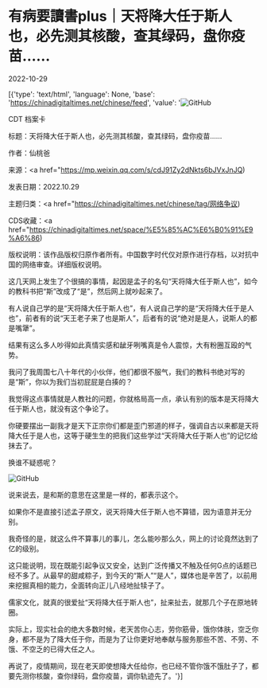 # 有病要讀書plus｜天将降大任于斯人也，必先测其核酸，查其绿码，盘你疫苗……

2022-10-29

[{'type': 'text/html', 'language': None, 'base': 'https://chinadigitaltimes.net/chinese/feed', 'value': '![GitHub](https://chinadigitaltimes.net/chinese/files/2022/10/image-1667018885421.png)

CDT 档案卡

标题：天将降大任于斯人也，必先测其核酸，查其绿码，盘你疫苗……

作者：仙桃爸

来源：<a href="https://mp.weixin.qq.com/s/cdJ91Zy2dNkts6bJVxJnJQ)

发表日期：2022.10.29

主题归类：<a href="https://chinadigitaltimes.net/chinese/tag/网络争议)

CDS收藏：<a href="https://chinadigitaltimes.net/space/%E5%85%AC%E6%B0%91%E9%A6%86)

版权说明：该作品版权归原作者所有。中国数字时代仅对原作进行存档，以对抗中国的网络审查。详细版权说明。





这几天网上发生了个很搞的事情，起因是孟子的名句“天将降大任于斯人也”，如今的教科书把“斯”改成了“是”，然后网上就吵起来了。

有人说自己学的是“天将降大任于斯人也”，有人说自己学的是“天将降大任于是人也”，前者有的说“天王老子来了也是斯人”，后者有的说“绝对是是人，说斯人的都是嘴犟”。

结果有这么多人吵得如此真情实感和龇牙咧嘴真是令人震惊，大有粉圈互殴的气势。

我问了我周围七八十年代的小伙伴，他们都很不服气，我们的教科书绝对写的是“斯”，你以为我们当初屁屁是白揍的？

我觉得这点事情就是人教社的问题，你就格局高一点，承认有别的版本是天将降大任于斯人也，就没有这个争论了。

你硬要摆出一副我才是天下正宗你们都是歪门邪道的样子，强调自古以来都是天将降大任于是人也，这等于硬生生的把我们这些学过“天将降大任于斯人也”的记忆给抹去了。

换谁不疑惑呢？

![GitHub](https://chinadigitaltimes.net/chinese/files/2022/10/image-1667018885421.png)

说来说去，是和斯的意思在这里是一样的，都表示这个。

如果你不是直接引述孟子原文，说天将降大任于斯人也不算错，因为语意并无分别。

我奇怪的是，就这么件不算事儿的事儿，怎么能吵那么久，网上的讨论竟然达到了亿的级别。

这只能说明，现在既能引起争议又安全，达到广泛传播又不触及任何G点的话题已经不多了。从最早的甜咸粽子，到今天的“斯人”“是人”，媒体也是辛苦了，以前用来挖掘真相的能力，全面转向正儿八经地扯犊子了。

儒家文化，就真的很爱扯“天将降大任于斯人也”，扯来扯去，就那几个子在原地转圈。

实际上，现实社会的绝大多数时候，老天苦你心志，劳你筋骨，饿你体肤，空乏你身，都不是为了降大任于你，而是为了让你更好地奉献与服务那些不苦、不劳、不饿、不空乏的已得大任之人。

再说了，疫情期间，现在老天即使想降大任给你，也已经不管你饿不饿肚子了，都要先测你核酸，查你绿码，盘你疫苗，调你轨迹先了。'}]